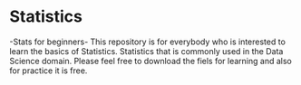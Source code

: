 # Statistics
-Stats for beginners-
This repository is for everybody who is interested to learn the basics of Statistics.
Statistics that is commonly used in the Data Science domain.
Please feel free to download the fiels for learning and also for practice it is free.
